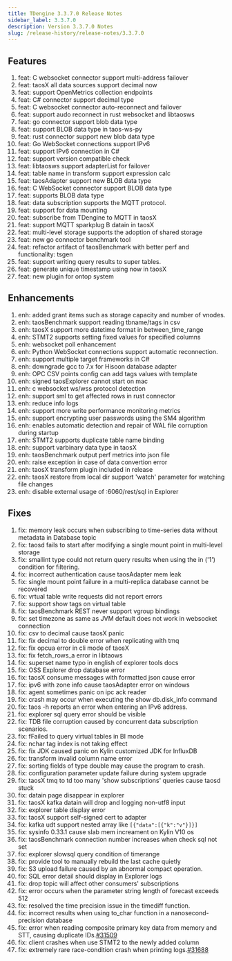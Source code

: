 ```yaml
---
title: TDengine 3.3.7.0 Release Notes
sidebar_label: 3.3.7.0
description: Version 3.3.7.0 Notes
slug: /release-history/release-notes/3.3.7.0
---
```


## Features
  1. feat: C websocket connector support multi-address failover
  2. feat: taosX all data sources support decimal now
  3. feat: support OpenMetrics collection endpoints
  4. feat: C# connector support decimal type
  5. feat: C websocket connector auto-reconnect and failover
  6. feat: support audo reconnect in rust websocket and libtaosws
  7. feat: go connector support blob data type
  8. feat: support BLOB data type in taos-ws-py
  9. feat: rust connector support new blob data type
 10. feat: Go WebSocket connections support IPv6
 11. feat: support IPv6 connection in C#
 12. feat: support version compatible check
 13. feat: libtaosws support adapterList for failover
 14. feat: table name in transform support expression calc
 15. feat: taosAdapter support new BLOB data type
 16. feat: C WebSocket connector support BLOB data type
 17. feat: supports BLOB data type
 18. feat: data subscription supports the MQTT protocol.
 19. feat: support for data mounting
 20. feat: subscribe from TDengine to MQTT in taosX
 21. feat: support MQTT sparkplug B datain in taosX
 22. feat: multi-level storage supports the adoption of shared storage
 23. feat: new go connector benchmark tool
 24. feat: refactor artifact of taosBenchmark with better perf and functionality: tsgen
 25. feat: support writing query results to super tables.
 26. feat: generate unique timestamp using now in taosX
 27. feat: new plugin for ontop system

## Enhancements
  1. enh: added grant items such as storage capacity and number of vnodes.
  2. enh: taosBenchmark support reading tbname/tags in csv
  3. enh: taosX support more datetime format in between_time_range
  4. enh: STMT2 supports setting fixed values for specified columns
  5. enh: websocket poll enhancement
  6. enh: Python WebSocket connections support automatic reconnection.
  7. enh: support multiple target frameworks in C#
  8. enh: downgrade gcc to 7.x for Hisoon database adapter
  9. enh: OPC CSV points config can add tags values with template
 10. enh: signed taosExplorer cannot start on mac
 11. enh: c websocket ws/wss protocol detection
 12. enh: support sml to get affected rows in rust connector
 13. enh: reduce info logs
 14. enh: support more write performance monitoring metrics
 15. enh: support encrypting user passwords using the SM4 algorithm
 16. enh: enables automatic detection and repair of WAL file corruption during startup
 17. enh: STMT2 supports duplicate table name binding
 18. enh: support varbinary data type in taosX
 19. enh: taosBenchmark output perf metrics into json file 
 20. enh: raise exception in case of data convertion error
 21. enh: taosX transform plugin included in release
 22. enh: taosX restore from local dir support 'watch' parameter for watching file changes
 23. enh: disable external usage of :6060/rest/sql in Explorer

## Fixes
  1. fix: memory leak occurs when subscribing to time-series data without metadata in Database topic
  2. fix: taosd fails to start after modifying a single mount point in multi-level storage
  3. fix: smallint type could not return query results when using the in ('1') condition for filtering.
  4. fix: incorrect authentication cause taosAdapter mem leak
  5. fix: single mount point failure in a multi-replica database cannot be recovered
  6. fix: vrtual table write requests did not report errors
  7. fix: support show tags on virtual table
  8. fix: taosBenchmark REST never support vgroup bindings
  9. fix: set timezone as same as JVM default does not work in websocket connection
 10. fix: csv to decimal cause taosX panic
 11. fix: fix decimal to double error when replicating with tmq
 12. fix: fix opcua error in cli mode of taosX
 13. fix: fix fetch_rows_a error in libtaows
 14. fix: superset name typo in english of explorer tools docs
 15. fix: OSS Explorer drop database error
 16. fix: taosX consume messages with formatted json cause error
 17. fix: ipv6 with zone info cause taosAdapter error on windows
 18. fix: agent sometimes panic on ipc ack reader
 19. fix: crash may occur when executing the show db.disk_info command
 20. fix: taos -h reports an error when entering an IPv6 address.
 21. fix: explorer sql query error should be visible
 22. fix: TDB file corruption caused by concurrent data subscription scenarios.
 23. fix: fFailed to query virtual tables in BI mode​​
 24. fix: nchar tag index is not taking effect
 25. fix: fix JDK caused panic on Kylin customized JDK for InfluxDB
 26. fix: transform invalid column name error
 27. fix: sorting fields of type double may cause the program to crash.
 28. fix: configuration parameter update failure during system upgrade
 29. fix: taosX tmq to td too many 'show subscriptions' queries cause taosd stuck
 30. fix: datain page disappear in explorer
 31. fix: taosX kafka datain will drop and logging non-utf8 input
 32. fix: explorer table display error
 33. fix: taosX support self-signed cert to adapter
 34. fix: kafka udt support nested array like `[{"data":[{"k":"v"}]}]`
 35. fix: sysinfo 0.33.1 cause slab mem increament on Kylin V10 os
 36. fix: taosBenchmark connection number increases when check sql not set
 37. fix: explorer slowsql query condition of timerange
 38. fix: provide tool to manually rebuild the last cache quietly
 39. fix: S3 upload failure caused by an abnormal compact operation.
 40. fix: SQL error detail should display in Explorer logs
 41. fix: drop topic will affect other consumers' subscriptions
 42. fix:  error occurs when the parameter string length of forecast exceeds 512
 43. fix: resolved the time precision issue in the timediff function.
 44. fix: incorrect results when using to_char function in a nanosecond-precision database
 45. fix: error when reading composite primary key data from memory and STT, causing duplicate IDs.[#31509](https://github.com/taosdata/TDengine/issues/31509)
 46. fix: client crashes when use STMT2 to the newly added column
 47. fix: extremely rare race-condition crash when printing logs.[#31688](https://github.com/taosdata/TDengine/issues/31688)

